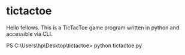 # tictactoe

Hello fellows. This is a TicTacToe game program written in python and accessible via CLI.

PS C:\Users\hp\Desktop\tictactoe> python tictactoe.py

